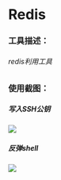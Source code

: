 # Redis
### 工具描述：

###### redis利用工具

### 使用截图：

##### 写入SSH公钥

![](/assets/redis.gif)

##### 反弹shell

![](/assets/redis-refect.gif)
